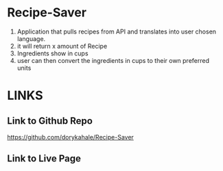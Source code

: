 # Recipe-Saver
1. Application that pulls recipes from API and translates into user chosen language. 
2. it will return x amount of Recipe
3. Ingredients show in cups 
4. user can then convert the ingredients in cups to their own preferred units





# LINKS

## Link to Github Repo
https://github.com/dorykahale/Recipe-Saver


## Link to Live Page
